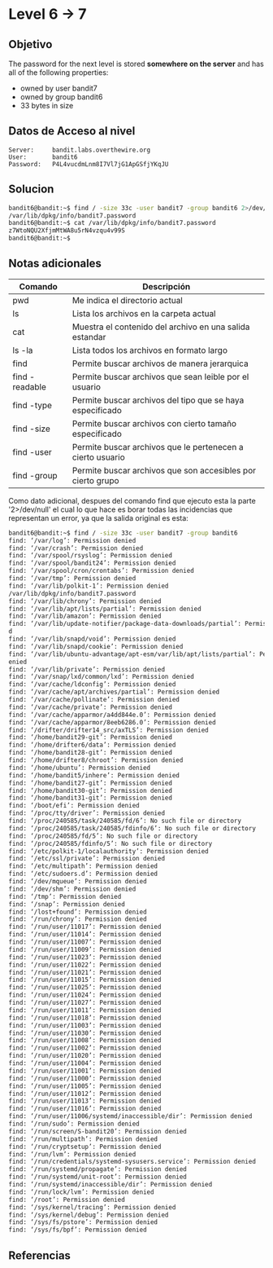 # Level 6 -> 7

## Objetivo
The password for the next level is stored **somewhere on the server** and has all of the following properties:

- owned by user bandit7
- owned by group bandit6
- 33 bytes in size

## Datos de Acceso al nivel
```
Server:     bandit.labs.overthewire.org
User:       bandit6
Password:   P4L4vucdmLnm8I7Vl7jG1ApGSfjYKqJU
```

## Solucion
```bash
bandit6@bandit:~$ find / -size 33c -user bandit7 -group bandit6 2>/dev/null  
/var/lib/dpkg/info/bandit7.password  
bandit6@bandit:~$ cat /var/lib/dpkg/info/bandit7.password  
z7WtoNQU2XfjmMtWA8u5rN4vzqu4v99S  
bandit6@bandit:~$
```

## Notas adicionales
| Comando | Descripción  |
|---------|-----------------------------------------|
| pwd     | Me indica el directorio actual          |         
| ls      | Lista los archivos en la carpeta actual |
|cat      |Muestra el contenido del archivo en una salida estandar|
|ls -la|Lista todos los archivos en formato largo|
|find| Permite buscar archivos de manera jerarquica|
|find -readable| Permite buscar archivos que sean leible por el usuario|
|find -type| Permite buscar archivos del tipo que se haya especificado|
|find -size| Permite buscar archivos con cierto tamaño especificado|
|find -user| Permite buscar archivos que le pertenecen a cierto usuario|
|find -group| Permite buscar archivos que son accesibles por cierto grupo|

Como dato adicional, despues del comando find que ejecuto esta la parte '2>/dev/null' el cual lo que hace es borar todas las incidencias que representan un error, ya que la salida original es esta:

```bash
bandit6@bandit:~$ find / -size 33c -user bandit7 -group bandit6  
find: ‘/var/log’: Permission denied  
find: ‘/var/crash’: Permission denied  
find: ‘/var/spool/rsyslog’: Permission denied  
find: ‘/var/spool/bandit24’: Permission denied  
find: ‘/var/spool/cron/crontabs’: Permission denied  
find: ‘/var/tmp’: Permission denied  
find: ‘/var/lib/polkit-1’: Permission denied  
/var/lib/dpkg/info/bandit7.password  
find: ‘/var/lib/chrony’: Permission denied  
find: ‘/var/lib/apt/lists/partial’: Permission denied  
find: ‘/var/lib/amazon’: Permission denied  
find: ‘/var/lib/update-notifier/package-data-downloads/partial’: Permission denie  
d  
find: ‘/var/lib/snapd/void’: Permission denied  
find: ‘/var/lib/snapd/cookie’: Permission denied  
find: ‘/var/lib/ubuntu-advantage/apt-esm/var/lib/apt/lists/partial’: Permission d  
enied  
find: ‘/var/lib/private’: Permission denied  
find: ‘/var/snap/lxd/common/lxd’: Permission denied  
find: ‘/var/cache/ldconfig’: Permission denied  
find: ‘/var/cache/apt/archives/partial’: Permission denied  
find: ‘/var/cache/pollinate’: Permission denied  
find: ‘/var/cache/private’: Permission denied  
find: ‘/var/cache/apparmor/a4dd844e.0’: Permission denied  
find: ‘/var/cache/apparmor/8eeb6286.0’: Permission denied  
find: ‘/drifter/drifter14_src/axTLS’: Permission denied  
find: ‘/home/bandit29-git’: Permission denied  
find: ‘/home/drifter6/data’: Permission denied  
find: ‘/home/bandit28-git’: Permission denied  
find: ‘/home/drifter8/chroot’: Permission denied  
find: ‘/home/ubuntu’: Permission denied  
find: ‘/home/bandit5/inhere’: Permission denied  
find: ‘/home/bandit27-git’: Permission denied  
find: ‘/home/bandit30-git’: Permission denied  
find: ‘/home/bandit31-git’: Permission denied  
find: ‘/boot/efi’: Permission denied  
find: ‘/proc/tty/driver’: Permission denied  
find: ‘/proc/240585/task/240585/fd/6’: No such file or directory  
find: ‘/proc/240585/task/240585/fdinfo/6’: No such file or directory  
find: ‘/proc/240585/fd/5’: No such file or directory  
find: ‘/proc/240585/fdinfo/5’: No such file or directory  
find: ‘/etc/polkit-1/localauthority’: Permission denied  
find: ‘/etc/ssl/private’: Permission denied  
find: ‘/etc/multipath’: Permission denied  
find: ‘/etc/sudoers.d’: Permission denied  
find: ‘/dev/mqueue’: Permission denied  
find: ‘/dev/shm’: Permission denied  
find: ‘/tmp’: Permission denied  
find: ‘/snap’: Permission denied  
find: ‘/lost+found’: Permission denied  
find: ‘/run/chrony’: Permission denied  
find: ‘/run/user/11017’: Permission denied  
find: ‘/run/user/11014’: Permission denied  
find: ‘/run/user/11007’: Permission denied  
find: ‘/run/user/11009’: Permission denied  
find: ‘/run/user/11023’: Permission denied  
find: ‘/run/user/11022’: Permission denied  
find: ‘/run/user/11021’: Permission denied  
find: ‘/run/user/11015’: Permission denied  
find: ‘/run/user/11025’: Permission denied  
find: ‘/run/user/11024’: Permission denied  
find: ‘/run/user/11027’: Permission denied  
find: ‘/run/user/11011’: Permission denied  
find: ‘/run/user/11018’: Permission denied  
find: ‘/run/user/11003’: Permission denied  
find: ‘/run/user/11030’: Permission denied  
find: ‘/run/user/11008’: Permission denied  
find: ‘/run/user/11002’: Permission denied  
find: ‘/run/user/11020’: Permission denied  
find: ‘/run/user/11004’: Permission denied  
find: ‘/run/user/11001’: Permission denied  
find: ‘/run/user/11000’: Permission denied  
find: ‘/run/user/11005’: Permission denied  
find: ‘/run/user/11012’: Permission denied  
find: ‘/run/user/11013’: Permission denied  
find: ‘/run/user/11016’: Permission denied  
find: ‘/run/user/11006/systemd/inaccessible/dir’: Permission denied  
find: ‘/run/sudo’: Permission denied  
find: ‘/run/screen/S-bandit20’: Permission denied  
find: ‘/run/multipath’: Permission denied  
find: ‘/run/cryptsetup’: Permission denied  
find: ‘/run/lvm’: Permission denied  
find: ‘/run/credentials/systemd-sysusers.service’: Permission denied  
find: ‘/run/systemd/propagate’: Permission denied  
find: ‘/run/systemd/unit-root’: Permission denied  
find: ‘/run/systemd/inaccessible/dir’: Permission denied  
find: ‘/run/lock/lvm’: Permission denied  
find: ‘/root’: Permission denied  
find: ‘/sys/kernel/tracing’: Permission denied  
find: ‘/sys/kernel/debug’: Permission denied  
find: ‘/sys/fs/pstore’: Permission denied  
find: ‘/sys/fs/bpf’: Permission denied
```
## Referencias
